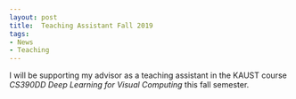 ```yaml
---
layout: post
title:  Teaching Assistant Fall 2019
tags: 
- News
- Teaching
---
```

I will be supporting my advisor as a teaching assistant in the KAUST course *CS390DD Deep Learning for Visual Computing* this fall semester.